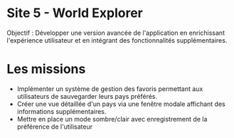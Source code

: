 # Site 5 - World Explorer

Objectif : Développer une version avancée de l'application en enrichissant l'expérience utilisateur et en intégrant des fonctionnalités supplémentaires.

# Les missions
- Implémenter un système de gestion des favoris permettant aux utilisateurs de sauvegarder leurs pays préférés.
- Créer une vue détaillée d'un pays via une fenêtre modale affichant des informations supplémentaires.
- Mettre en place un mode sombre/clair avec enregistrement de la préférence de l'utilisateur

<a href="https://zupimages.net/viewer.php?id=25/16/nwu6.png"><img src="https://zupimages.net/up/25/16/nwu6.png" alt="" /></a>
